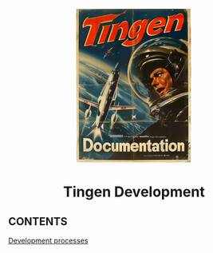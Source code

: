 <!-- u250114 -->

<div align="center">

![logo](../.github/Images/Logos/TingenDocumentation-232x308.png)

 <h1>Tingen Development</h1>

</div>

## CONTENTS
[Development processes](./Development-processes.md)  
[]()